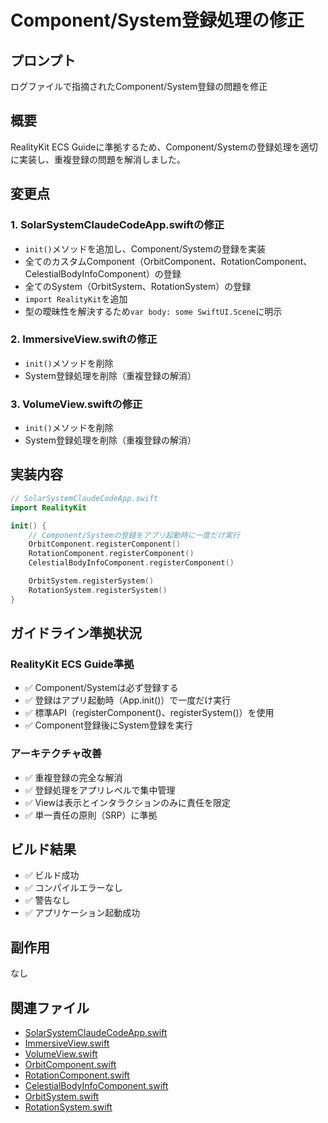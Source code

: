 # Component/System登録処理の修正

## プロンプト
ログファイルで指摘されたComponent/System登録の問題を修正

## 概要
RealityKit ECS Guideに準拠するため、Component/Systemの登録処理を適切に実装し、重複登録の問題を解消しました。

## 変更点

### 1. SolarSystemClaudeCodeApp.swiftの修正
- `init()`メソッドを追加し、Component/Systemの登録を実装
- 全てのカスタムComponent（OrbitComponent、RotationComponent、CelestialBodyInfoComponent）の登録
- 全てのSystem（OrbitSystem、RotationSystem）の登録
- `import RealityKit`を追加
- 型の曖昧性を解決するため`var body: some SwiftUI.Scene`に明示

### 2. ImmersiveView.swiftの修正
- `init()`メソッドを削除
- System登録処理を削除（重複登録の解消）

### 3. VolumeView.swiftの修正
- `init()`メソッドを削除
- System登録処理を削除（重複登録の解消）

## 実装内容

```swift
// SolarSystemClaudeCodeApp.swift
import RealityKit

init() {
    // Component/Systemの登録をアプリ起動時に一度だけ実行
    OrbitComponent.registerComponent()
    RotationComponent.registerComponent()
    CelestialBodyInfoComponent.registerComponent()

    OrbitSystem.registerSystem()
    RotationSystem.registerSystem()
}
```

## ガイドライン準拠状況

### RealityKit ECS Guide準拠
- ✅ Component/Systemは必ず登録する
- ✅ 登録はアプリ起動時（App.init()）で一度だけ実行
- ✅ 標準API（registerComponent()、registerSystem()）を使用
- ✅ Component登録後にSystem登録を実行

### アーキテクチャ改善
- ✅ 重複登録の完全な解消
- ✅ 登録処理をアプリレベルで集中管理
- ✅ Viewは表示とインタラクションのみに責任を限定
- ✅ 単一責任の原則（SRP）に準拠

## ビルド結果
- ✅ ビルド成功
- ✅ コンパイルエラーなし
- ✅ 警告なし
- ✅ アプリケーション起動成功

## 副作用
なし

## 関連ファイル
- [SolarSystemClaudeCodeApp.swift](../SolarSystemClaudeCode/App/SolarSystemClaudeCodeApp.swift)
- [ImmersiveView.swift](../SolarSystemClaudeCode/Views/ImmersiveView.swift)
- [VolumeView.swift](../SolarSystemClaudeCode/Views/VolumeView.swift)
- [OrbitComponent.swift](../SolarSystemClaudeCode/RealityKit/Components/OrbitComponent.swift)
- [RotationComponent.swift](../SolarSystemClaudeCode/RealityKit/Components/RotationComponent.swift)
- [CelestialBodyInfoComponent.swift](../SolarSystemClaudeCode/RealityKit/Components/CelestialBodyInfoComponent.swift)
- [OrbitSystem.swift](../SolarSystemClaudeCode/RealityKit/Systems/OrbitSystem.swift)
- [RotationSystem.swift](../SolarSystemClaudeCode/RealityKit/Systems/RotationSystem.swift)
